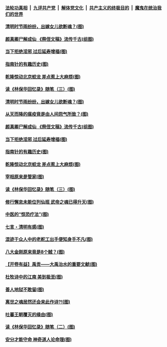 ####  [法轮功真相](../../../../basic/blob/master/README.md?t=04041231) &nbsp;|&nbsp; [九评共产党](../../../../9ping.md/blob/master/README.md?t=04041231) &nbsp;|&nbsp; [解体党文化](../../../../jtdwh.md/blob/master/README.md?t=04041231)  &nbsp;|&nbsp; [共产主义的终极目的](../../../../gczydzjmd.md/blob/master/README.md?t=04041231) &nbsp;|&nbsp; [魔鬼在统治我们的世界](../../../../mgztzwmdsj.md/blob/master/README.md?t=04041231) 

#### [清明时节雨纷纷，出嫁女儿欲断魂？(图)](../pages/p7/928229.md?t=04041231) 

#### [颜真卿尸解成仙 《祭侄文稿》流传千古(组图)](../pages/p7/926379.md?t=04041231) 

#### [当下拒绝淫邪 过后延寿增福(图)](../pages/p7/928142.md?t=04041231) 

#### [指南针的有趣历史(图)](../pages/p7/927838.md?t=04041231) 

#### [乾隆惊动北京蛟龙 差点惹上大麻烦(图)](../pages/p7/928247.md?t=04041231) 

#### [读《林保华回忆录》随笔（三）(图)](../pages/p7/927928.md?t=04041231) 

#### [清明时节雨纷纷，出嫁女儿欲断魂？(图)](../pages/p7/928229.md?t=04041231) 

#### [从天而降的瘟疫竟是由人间怨气所致？(图)](../pages/p7/928375.md?t=04041231) 

#### [颜真卿尸解成仙 《祭侄文稿》流传千古(组图)](../pages/p7/926379.md?t=04041231) 

#### [当下拒绝淫邪 过后延寿增福(图)](../pages/p7/928142.md?t=04041231) 

#### [指南针的有趣历史(图)](../pages/p7/927838.md?t=04041231) 

#### [乾隆惊动北京蛟龙 差点惹上大麻烦(图)](../pages/p7/928247.md?t=04041231) 

#### [宰相原来是管家(图)](../pages/p7/927841.md?t=04041231) 

#### [读《林保华回忆录》随笔（三）(图)](../pages/p7/927928.md?t=04041231) 

#### [修行懈怠未能位列仙班 武帝之魂已得升天(图)](../pages/p7/927921.md?t=04041231) 

#### [中医的“惊恐疗法”(图)](../pages/p7/927840.md?t=04041231) 

#### [七言・清明有感(图)](../pages/p7/928236.md?t=04041231) 

#### [混迹于众人中的老舵工出手便知身手不凡(图)](../pages/p7/927890.md?t=04041231) 

#### [八大金刚原来竟是8个贼？(图)](../pages/p7/927994.md?t=04041231) 

#### [【开卷有益】禹贡——大禹治水的重要文献(图)](../pages/p7/927930.md?t=04041231) 

#### [杜牧诗中的江南 美到极至(图)](../pages/p7/928144.md?t=04041231) 

#### [善人地狱不敢留(图)](../pages/p7/927834.md?t=04041231) 

#### [离世之魂居然还会来此作诗?!(图)](../pages/p7/927823.md?t=04041231) 

#### [吐蕃王朝覆灭的缘由(图)](../pages/p7/927590.md?t=04041231) 

#### [读《林保华回忆录》随笔（二）(图)](../pages/p7/927927.md?t=04041231) 

#### [安分才能守命 神奇道人论命理(图)](../pages/p7/927588.md?t=04041231) 

